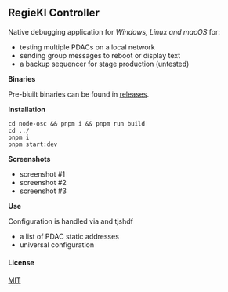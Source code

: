## RegieKI Controller

Native debugging application for *Windows, Linux and macOS* for:

* testing multiple PDACs on a local network
* sending group messages to reboot or display text
* a backup sequencer for stage production (untested)

**Binaries**

Pre-biuilt binaries can be found in [releases]().

**Installation**

```
cd node-osc && pnpm i && pnpm run build
cd ../
pnpm i
pnpm start:dev
```

**Screenshots**

* screenshot #1
* screenshot #2
* screenshot #3

**Use**

Configuration is handled via and tjshdf

* a list of PDAC static addresses
* universal configuration


#### License

[MIT](https://github.com/RegieKI/pdac/blob/main/LICENSE-MIT.md)